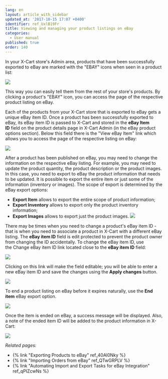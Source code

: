 ```yaml
---
lang: en
layout: article_with_sidebar
updated_at: '2017-10-15 17:07 +0400'
identifier: ref_UxlB19Fr
title: Viewing and managing your product listings on eBay
categories:
  - User manual
published: true
order: 140
---
```



In your X-Cart store's Admin area, products that have been successfully exported to eBay are marked with the "EBAY" icons when seen in a product list:

![]({{site.baseurl}}/attachments/9306771/9439197.png)

This way you can easily tell them from the rest of your store's products. By clicking a product's "EBAY" icon, you can access the page of the respective product listing on eBay.

Each of the products from your X-Cart store that is exported to eBay gets a unique eBay item ID. Once a product has been successfully exported to eBay, its eBay item ID is passed to X-Cart and stored in the **eBay Item ID** field on the product details page in X-Cart Admin (in the eBay product options section). Below this field there is the "View eBay Item" link which allows you to access the page of the respective listing on eBay:

![]({{site.baseurl}}/attachments/9306771/9439191.png)

After a product has been published on eBay, you may need to change the information on the respective eBay listing. For example, you may need to update the product quantity, the product description or the product images. In this case, you need to export to eBay the product information that needs to be updated. It is possible to export the entire item or just some of the information (inventory or images). The scope of export is determined by the eBay export options:

*   **Export Item** allows to export the entire scope of product information;
*   **Export Inventory** allows to export only the product inventory information;
*   **Export Images** allows to export just the product images.
    ![]({{site.baseurl}}/attachments/9306771/9439192.png)

There may be times when you need to change a product's eBay item ID - that is when you need to associate a product in X-Cart with a different eBay listing. The **eBay item ID** field is edit protected to prevent the product owner from changing the ID accidentally. To change the eBay item ID, use the Change eBay item ID link located close to the **eBay item ID** field:

![]({{site.baseurl}}/attachments/9306771/9439193.png)

Clicking on this link will make the field editable; you will be able to enter a new eBay item ID and save the changes using the **Apply changes** button.

![]({{site.baseurl}}/attachments/9306771/9439194.png)

To end a product listing on eBay before it expires naturally, use the **End item** eBay export option.

![]({{site.baseurl}}/attachments/9306771/9439195.png)

Once the item is ended on eBay, a success message will be displayed. Also, a note of the ended item ID will be added to the product information in X-Cart:

![]({{site.baseurl}}/attachments/9306771/9439196.png)

_Related pages:_

*   {% link "Exporting Products to eBay" ref_40Al0Nky %}
*   {% link "Importing Orders from eBay" ref_QTwGRPLV %}
*   {% link "Automating Import and Export Tasks for eBay Integration" ref_qPIZcwNs %}
